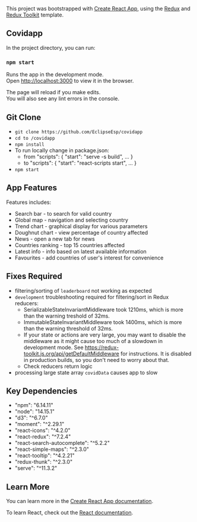 This project was bootstrapped with [Create React App](https://github.com/facebook/create-react-app), using the [Redux](https://redux.js.org/) and [Redux Toolkit](https://redux-toolkit.js.org/) template.

## Covidapp

In the project directory, you can run:

### `npm start`

Runs the app in the development mode.<br />
Open [http://localhost:3000](http://localhost:3000) to view it in the browser.

The page will reload if you make edits.<br />
You will also see any lint errors in the console.

## Git Clone

- `git clone https://github.com/EclipseEsp/covidapp`
- `cd to /covidapp`
- `npm install`
- To run locally change in package.json:
    -   from "scripts": { "start": "serve -s build", ... }
    -   to "scripts": { "start": "react-scripts start", ... }
- `npm start`

## App Features

Features includes:
- Search bar - to search for valid country
- Global map - navigation and selecting country 
- Trend chart - graphical display for various parameters
- Doughnut chart - view percentage of country affected
- News - open a new tab for news
- Countries ranking - top 15 countries affected
- Latest info - info based on latest available information
- Favourites - add countries of user's interest for convenience

## Fixes Required

- filtering/sorting of `leaderboard` not working as expected
- `development` troubleshooting required for filtering/sort in Redux reducers:
    - SerializableStateInvariantMiddleware took 1210ms, which is more than the warning treshold of 32ms.
    - ImmutableStateInvariantMiddleware took 1400ms, which is more than the warning threshold of 32ms. 
    - If your state or actions are very large, you may want to disable the middleware as it might cause too much of a slowdown in development mode. See https://redux-toolkit.js.org/api/getDefaultMiddleware for instructions.
    It is disabled in production builds, so you don't need to worry about that.
    - Check reducers return logic
- processing large state array `covidData` causes app to slow


## Key Dependencies
 - "npm": "6.14.11"
 - "node": "14.15.1"
 - "d3": "^6.7.0"
 - "moment": "^2.29.1"
 - "react-icons": "^4.2.0"
 - "react-redux": "^7.2.4"
 - "react-search-autocomplete": "^5.2.2"
 - "react-simple-maps": "^2.3.0"
 - "react-tooltip": "^4.2.21"
 - "redux-thunk": "^2.3.0"
 - "serve": "^11.3.2"


## Learn More

You can learn more in the [Create React App documentation](https://facebook.github.io/create-react-app/docs/getting-started).

To learn React, check out the [React documentation](https://reactjs.org/).
